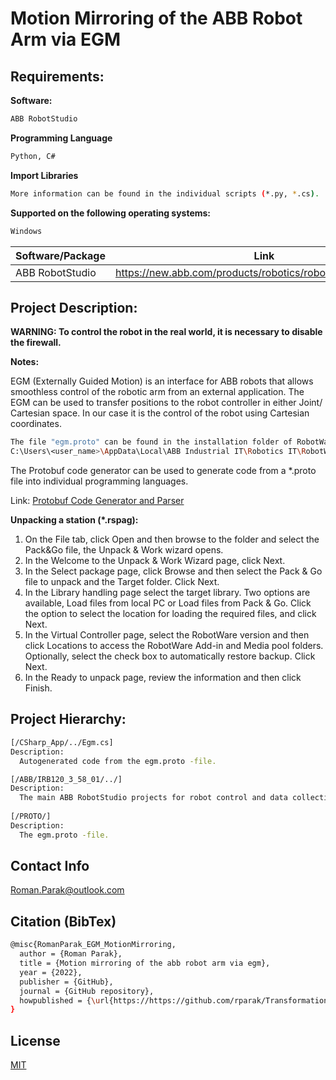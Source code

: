 # Motion Mirroring of the ABB Robot Arm via EGM

## Requirements:

**Software:**
```bash
ABB RobotStudio
```

**Programming Language**

```bash
Python, C#
```

**Import Libraries**
```bash
More information can be found in the individual scripts (*.py, *.cs).
```

**Supported on the following operating systems:**
```bash
Windows
```

| Software/Package      | Link                                                                                  |
| --------------------- | ------------------------------------------------------------------------------------- |
| ABB RobotStudio       | https://new.abb.com/products/robotics/robotstudio/downloads                           |

## Project Description:

**WARNING: To control the robot in the real world, it is necessary to disable the firewall.**

**Notes:**

EGM (Externally Guided Motion) is an interface for ABB robots that allows smoothless control of the robotic arm from an external application. The EGM can be used to transfer positions to the robot controller in either Joint/ Cartesian space. In our case it is the control of the robot using Cartesian coordinates.

```bash
The file "egm.proto" can be found in the installation folder of RobotWare. For example on Windows with RobotWare 7.6.1:
C:\Users\<user_name>\AppData\Local\ABB Industrial IT\Robotics IT\RobotWare\RobotControl_7.6.1\utility\Template\EGM
```

The Protobuf code generator can be used to generate code from a *.proto file into individual programming languages.

Link: [Protobuf Code Generator and Parser](https://protogen.marcgravell.com)

**Unpacking a station (*.rspag):**
1. On the File tab, click Open and then browse to the folder and select the Pack&Go file, the Unpack & Work wizard opens.
2. In the Welcome to the Unpack & Work Wizard page, click Next.
3. In the Select package page, click Browse and then select the Pack & Go file to unpack and the Target folder. Click Next.
4. In the Library handling page select the target library. Two options are available, Load files from local PC or Load files from Pack & Go. Click the option to select the location for loading the required files, and click Next.
5. In the Virtual Controller page, select the RobotWare version and then click Locations to access the RobotWare Add-in and Media pool folders. Optionally, select the check box to automatically restore backup. Click Next.
6. In the Ready to unpack page, review the information and then click Finish.
   
## Project Hierarchy:

```bash
[/CSharp_App/../Egm.cs]
Description:
  Autogenerated code from the egm.proto -file.

[/ABB/IRB120_3_58_01/../]
Description:
  The main ABB RobotStudio projects for robot control and data collection via EGM. 
  
[/PROTO/]
Description:
  The egm.proto -file.
```

## Contact Info
Roman.Parak@outlook.com

## Citation (BibTex)
```bash
@misc{RomanParak_EGM_MotionMirroring,
  author = {Roman Parak},
  title = {Motion mirroring of the abb robot arm via egm},
  year = {2022},
  publisher = {GitHub},
  journal = {GitHub repository},
  howpublished = {\url{https://https://github.com/rparak/Transformation}}
}
```

## License
[MIT](https://choosealicense.com/licenses/mit/)
